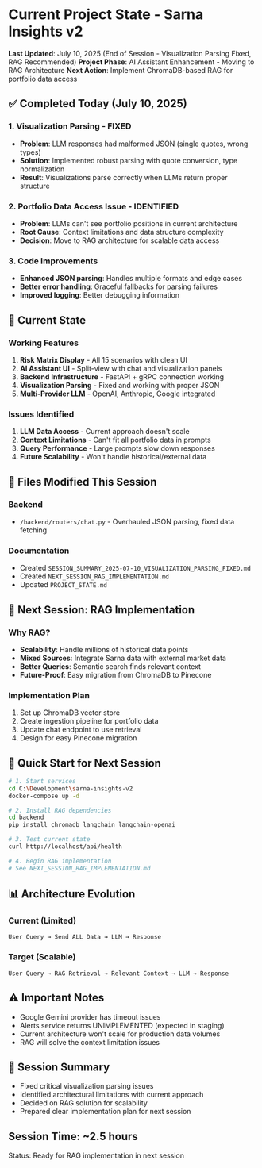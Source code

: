 # Current Project State - Sarna Insights v2

**Last Updated**: July 10, 2025 (End of Session - Visualization Parsing Fixed, RAG Recommended)
**Project Phase**: AI Assistant Enhancement - Moving to RAG Architecture
**Next Action**: Implement ChromaDB-based RAG for portfolio data access

## ✅ Completed Today (July 10, 2025)

### 1. Visualization Parsing - FIXED
- **Problem**: LLM responses had malformed JSON (single quotes, wrong types)
- **Solution**: Implemented robust parsing with quote conversion, type normalization
- **Result**: Visualizations parse correctly when LLMs return proper structure

### 2. Portfolio Data Access Issue - IDENTIFIED
- **Problem**: LLMs can't see portfolio positions in current architecture
- **Root Cause**: Context limitations and data structure complexity
- **Decision**: Move to RAG architecture for scalable data access

### 3. Code Improvements
- **Enhanced JSON parsing**: Handles multiple formats and edge cases
- **Better error handling**: Graceful fallbacks for parsing failures
- **Improved logging**: Better debugging information

## 🔄 Current State

### Working Features
1. **Risk Matrix Display** - All 15 scenarios with clean UI
2. **AI Assistant UI** - Split-view with chat and visualization panels
3. **Backend Infrastructure** - FastAPI + gRPC connection working
4. **Visualization Parsing** - Fixed and working with proper JSON
5. **Multi-Provider LLM** - OpenAI, Anthropic, Google integrated

### Issues Identified
1. **LLM Data Access** - Current approach doesn't scale
2. **Context Limitations** - Can't fit all portfolio data in prompts
3. **Query Performance** - Large prompts slow down responses
4. **Future Scalability** - Won't handle historical/external data

## 📁 Files Modified This Session

### Backend
- `/backend/routers/chat.py` - Overhauled JSON parsing, fixed data fetching

### Documentation
- Created `SESSION_SUMMARY_2025-07-10_VISUALIZATION_PARSING_FIXED.md`
- Created `NEXT_SESSION_RAG_IMPLEMENTATION.md`
- Updated `PROJECT_STATE.md`

## 🎯 Next Session: RAG Implementation

### Why RAG?
- **Scalability**: Handle millions of historical data points
- **Mixed Sources**: Integrate Sarna data with external market data
- **Better Queries**: Semantic search finds relevant context
- **Future-Proof**: Easy migration from ChromaDB to Pinecone

### Implementation Plan
1. Set up ChromaDB vector store
2. Create ingestion pipeline for portfolio data
3. Update chat endpoint to use retrieval
4. Design for easy Pinecone migration

## 🚀 Quick Start for Next Session

```bash
# 1. Start services
cd C:\Development\sarna-insights-v2
docker-compose up -d

# 2. Install RAG dependencies
cd backend
pip install chromadb langchain langchain-openai

# 3. Test current state
curl http://localhost/api/health

# 4. Begin RAG implementation
# See NEXT_SESSION_RAG_IMPLEMENTATION.md
```

## 📊 Architecture Evolution

### Current (Limited)
```
User Query → Send ALL Data → LLM → Response
```

### Target (Scalable)
```
User Query → RAG Retrieval → Relevant Context → LLM → Response
```

## ⚠️ Important Notes
- Google Gemini provider has timeout issues
- Alerts service returns UNIMPLEMENTED (expected in staging)
- Current architecture won't scale for production data volumes
- RAG will solve the context limitation issues

## 📝 Session Summary
- Fixed critical visualization parsing issues
- Identified architectural limitations with current approach
- Decided on RAG solution for scalability
- Prepared clear implementation plan for next session

## Session Time: ~2.5 hours
Status: Ready for RAG implementation in next session